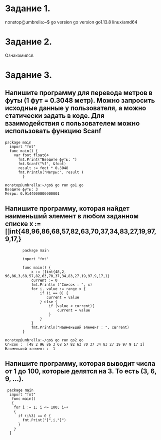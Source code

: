 # Задание 1.
nonstop@umbrella:~$ go version
go version go1.13.8 linux/amd64
# Задание 2. 
Ознакомился.
# Задание 3.

## Напишите программу для перевода метров в футы (1 фут = 0.3048 метр). Можно запросить исходные данные у пользователя, а можно статически задать в коде. Для взаимодействия с пользователем можно использовать функцию Scanf
```
package main
  import "fmt"
  func main() {
    var foot float64
      fmt.Print("Введите футы: ")
      fmt.Scanf("%f", &foot)           
      result := foot * 0.3048 
      fmt.Println("Метры:", result )
        }
```
```
nonstop@umbrella:~/go$ go run go1.go
Введите футы: 3
Метры: 0.9144000000000001
```

## Напишите программу, которая найдет наименьший элемент в любом заданном списке x := []int{48,96,86,68,57,82,63,70,37,34,83,27,19,97,9,17,}
```
        package main
        
        import "fmt"
        
        func main() {
            x := []int{48,2, 96,86,3,68,57,82,63,70,37,34,83,27,19,97,9,17,1}
            current := 0
            fmt.Println ("Список : ", x)
            for i, value := range x {
                if (i == 0) {
                   current = value 
                } else {
                    if (value < current){
                        current = value
                    }
                }
            }
            fmt.Println("Наименьший элемент : ", current)
        }    
```		
		
```	
nonstop@umbrella:~/go$ go run go2.go
Список :  [48 2 96 86 3 68 57 82 63 70 37 34 83 27 19 97 9 17 1]
Наименьший элемент :  1
```

## Напишите программу, которая выводит числа от 1 до 100, которые делятся на 3. То есть (3, 6, 9, …). 
```
 package main
  import "fmt"
   func main() 
   {
    for i := 1; i <= 100; i++ 
	{
      if (i%3) == 0 {
        fmt.Print("[",i,"]")
      }
    }
  }
  
 ```
